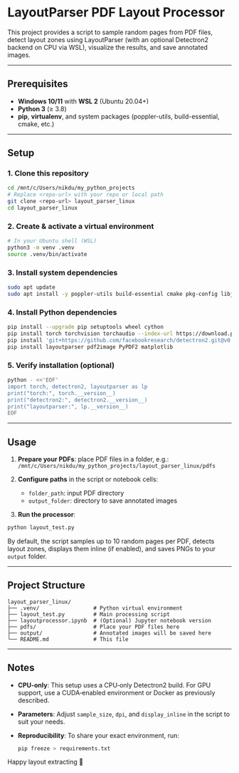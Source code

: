 # LayoutParser PDF Layout Processor

This project provides a script to sample random pages from PDF files, detect layout zones using LayoutParser (with an optional Detectron2 backend on CPU via WSL), visualize the results, and save annotated images.

---

## Prerequisites

* **Windows 10/11** with **WSL 2** (Ubuntu 20.04+)
* **Python 3** (≥ 3.8)
* **pip**, **virtualenv**, and system packages (poppler-utils, build-essential, cmake, etc.)

---

## Setup

### 1. Clone this repository

```bash
cd /mnt/c/Users/nikdu/my_python_projects
# Replace <repo-url> with your repo or local path
git clone <repo-url> layout_parser_linux
cd layout_parser_linux
```

### 2. Create & activate a virtual environment

```bash
# In your Ubuntu shell (WSL)
python3 -m venv .venv
source .venv/bin/activate
```

### 3. Install system dependencies

```bash
sudo apt update
sudo apt install -y poppler-utils build-essential cmake pkg-config libjpeg-dev libpng-dev
```

### 4. Install Python dependencies

```bash
pip install --upgrade pip setuptools wheel cython
pip install torch torchvision torchaudio --index-url https://download.pytorch.org/whl/cpu
pip install 'git+https://github.com/facebookresearch/detectron2.git@v0.6'
pip install layoutparser pdf2image PyPDF2 matplotlib
```

### 5. Verify installation (optional)

```bash
python - <<'EOF'
import torch, detectron2, layoutparser as lp
print("torch:", torch.__version__)
print("detectron2:", detectron2.__version__)
print("layoutparser:", lp.__version__)
EOF
```

---

## Usage

1. **Prepare your PDFs**: place PDF files in a folder, e.g.:
   `/mnt/c/Users/nikdu/my_python_projects/layout_parser_linux/pdfs`

2. **Configure paths** in the script or notebook cells:

   * `folder_path`: input PDF directory
   * `output_folder`: directory to save annotated images

3. **Run the processor**:

```bash
python layout_test.py
```

By default, the script samples up to 10 random pages per PDF, detects layout zones, displays them inline (if enabled), and saves PNGs to your `output` folder.

---

## Project Structure

```
layout_parser_linux/
├── .venv/                 # Python virtual environment
├── layout_test.py         # Main processing script
├── layoutprocessor.ipynb  # (Optional) Jupyter notebook version
├── pdfs/                  # Place your PDF files here
├── output/                # Annotated images will be saved here
└── README.md              # This file
```

---

## Notes

* **CPU-only**: This setup uses a CPU‑only Detectron2 build. For GPU support, use a CUDA‑enabled environment or Docker as previously described.
* **Parameters**: Adjust `sample_size`, `dpi`, and `display_inline` in the script to suit your needs.
* **Reproducibility**: To share your exact environment, run:

  ```bash
  pip freeze > requirements.txt
  ```

Happy layout extracting 🚀
